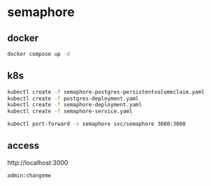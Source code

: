 # semaphore

## docker
```sh
docker compose up -d
```


## k8s
```sh
kubectl create -f semaphore-postgres-persistentvolumeclaim.yaml
kubectl create -f postgres-deployment.yaml
kubectl create -f semaphore-deployment.yaml
kubectl create -f semaphore-service.yaml
```

```sh
kubectl port-forward -n semaphore svc/semaphore 3000:3000
```

## access

http://localhost:3000

``admin:changeme``